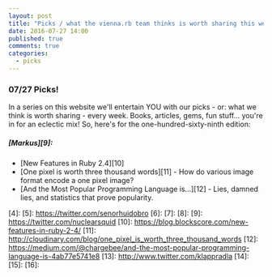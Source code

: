 ```yaml
---
layout: post
title: "Picks / what the vienna.rb team thinks is worth sharing this week"
date: 2016-07-27 14:00
published: true
comments: true
categories:
  - picks
---
```


### 07/27 Picks!

In a series on this website we'll entertain YOU with our picks - or: what we think is worth sharing - every week.
Books, articles, gems, fun stuff... you're in for an eclectic mix! So, here's for the one-hundred-sixty-ninth edition:

##### [Markus][9]:
- [New Features in Ruby 2.4][10]
- [One pixel is worth three thousand words][11] - How do various image format encode a one pixel image?
- [And the Most Popular Programming Language is…][12] - Lies, damned lies, and statistics that prove popularity.

[1]: http://www.twitter.com/alicetragedy
[2]: 
[3]: 
[4]: 
[5]: https://twitter.com/senorhuidobro
[6]:
[7]:
[8]:
[9]: https://twitter.com/nuclearsquid
[10]: https://blog.blockscore.com/new-features-in-ruby-2-4/
[11]: http://cloudinary.com/blog/one_pixel_is_worth_three_thousand_words
[12]: https://medium.com/@chargebee/and-the-most-popular-programming-language-is-4ab77e5741e8
[13]: http://www.twitter.com/klappradla
[14]: 
[15]: 
[16]: 



